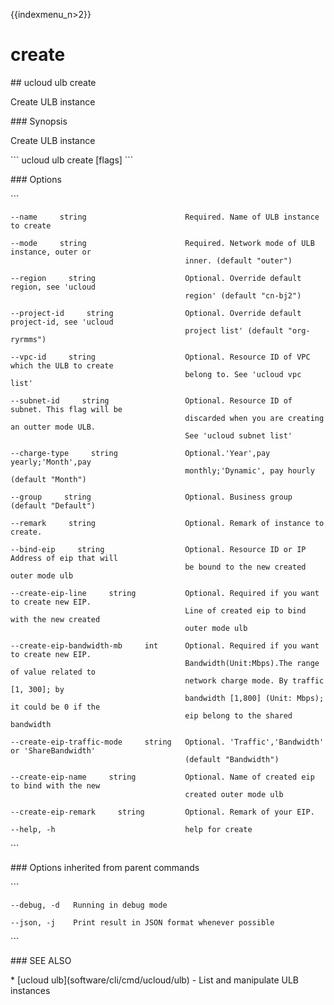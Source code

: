 {{indexmenu_n>2}}

# create

\#\# ucloud ulb create

Create ULB instance

\#\#\# Synopsis

Create ULB instance

\`\`\` ucloud ulb create \[flags\] \`\`\`

\#\#\# Options

\`\`\`

``` 
--name     string                      Required. Name of ULB instance to create 
```

``` 
--mode     string                      Required. Network mode of ULB instance, outer or
                                       inner. (default "outer") 
```

``` 
--region     string                    Optional. Override default region, see 'ucloud
                                       region' (default "cn-bj2") 
```

``` 
--project-id     string                Optional. Override default project-id, see 'ucloud
                                       project list' (default "org-ryrmms") 
```

``` 
--vpc-id     string                    Optional. Resource ID of VPC which the ULB to create
                                       belong to. See 'ucloud vpc list' 
```

``` 
--subnet-id     string                 Optional. Resource ID of subnet. This flag will be
                                       discarded when you are creating an outter mode ULB.
                                       See 'ucloud subnet list' 
```

``` 
--charge-type     string               Optional.'Year',pay yearly;'Month',pay
                                       monthly;'Dynamic', pay hourly (default "Month") 
```

``` 
--group     string                     Optional. Business group (default "Default") 
```

``` 
--remark     string                    Optional. Remark of instance to create. 
```

``` 
--bind-eip     string                  Optional. Resource ID or IP Address of eip that will
                                       be bound to the new created outer mode ulb 
```

``` 
--create-eip-line     string           Optional. Required if you want to create new EIP.
                                       Line of created eip to bind with the new created
                                       outer mode ulb 
```

``` 
--create-eip-bandwidth-mb     int      Optional. Required if you want to create new EIP.
                                       Bandwidth(Unit:Mbps).The range of value related to
                                       network charge mode. By traffic [1, 300]; by
                                       bandwidth [1,800] (Unit: Mbps); it could be 0 if the
                                       eip belong to the shared bandwidth 
```

``` 
--create-eip-traffic-mode     string   Optional. 'Traffic','Bandwidth' or 'ShareBandwidth'
                                       (default "Bandwidth") 
```

``` 
--create-eip-name     string           Optional. Name of created eip to bind with the new
                                       created outer mode ulb 
```

``` 
--create-eip-remark     string         Optional. Remark of your EIP. 
```

``` 
--help, -h                             help for create 
```

\`\`\`

\#\#\# Options inherited from parent commands

\`\`\`

``` 
--debug, -d   Running in debug mode 
```

``` 
--json, -j    Print result in JSON format whenever possible 
```

\`\`\`

\#\#\# SEE ALSO

\* \[ucloud ulb\](software/cli/cmd/ucloud/ulb) - List and manipulate ULB
instances
